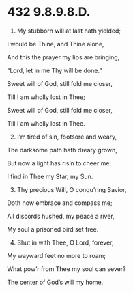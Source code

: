 # 432 9.8.9.8.D.

1.  My stubborn will at last hath yielded;

I would be Thine, and Thine alone,

And this the prayer my lips are bringing,

“Lord, let in me Thy will be done.”

Sweet will of God, still fold me closer,

Till I am wholly lost in Thee;

Sweet will of God, still fold me closer,

Till I am wholly lost in Thee.

2.  I’m tired of sin, footsore and weary,

The darksome path hath dreary grown,

But now a light has ris’n to cheer me;

I find in Thee my Star, my Sun.

3.  Thy precious Will, O conqu’ring Savior,

Doth now embrace and compass me;

All discords hushed, my peace a river,

My soul a prisoned bird set free.

4.  Shut in with Thee, O Lord, forever,

My wayward feet no more to roam;

What pow’r from Thee my soul can sever?

The center of God’s will my home.

